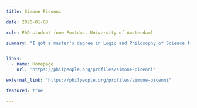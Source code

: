 ```yaml
---
title: Simone Picenni

date: 2020-01-03

role: PhD student (now Postdoc, University of Amsterdam)

summary: "I got a master's degree in Logic and Philosophy of Science from the University of Florence. While there, I have also spent a semester at the MCMP in  Munich. My focus is on formal semantics, semantic paradoxes, theories of truth. I am also interested in proof theory, lambda-calculus, combinatory logic and automatic theorem proving (HOL Light)."


links:
  - name: Homepage
    url: 'https://philpeople.org/profiles/simone-picenni'

external_link: "https://philpeople.org/profiles/simone-picenni"

featured: true

---
```

